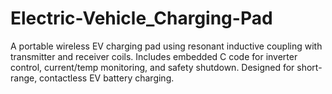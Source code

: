 # Electric-Vehicle_Charging-Pad
A portable wireless EV charging pad using resonant inductive coupling with transmitter and receiver coils. Includes embedded C code for inverter control, current/temp monitoring, and safety shutdown. Designed for short-range, contactless EV battery charging.
